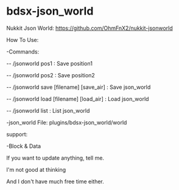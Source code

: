 # bdsx-json_world

Nukkit Json World: https://github.com/OhmFnX2/nukkit-jsonworld

How To Use:

-Commands:

-- /jsonworld pos1 : Save position1

-- /jsonworld pos2 : Save position2

-- /jsonworld save [filename] [save_air] : Save json_world

-- /jsonworld load [filename] [load_air] : Load json_world

-- /jsonworld list : List json_world
  
-json_world File: plugins/bdsx-json_world/world

support:

-Block & Data

If you want to update anything, tell me.

I'm not good at thinking

And I don't have much free time either.
